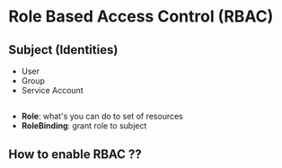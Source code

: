 # Role Based Access Control (RBAC)

## Subject (Identities)
- User
- Group
- Service Account


## 
- **Role**: what's you can do to set of resources
- **RoleBinding**: grant role to subject

## How to enable RBAC ??